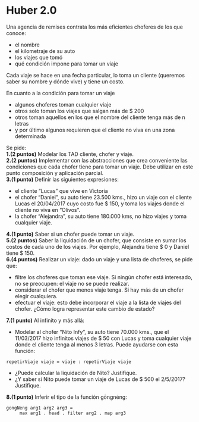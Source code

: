 # Huber 2.0

Una agencia de remises contrata los más eficientes choferes de los que conoce:
- el nombre
- el kilometraje de su auto
- los viajes que tomó
- qué condición impone para tomar un viaje

Cada viaje se hace en una fecha particular, lo toma un cliente (queremos saber su nombre y dónde vive) y tiene un costo.

En cuanto a la condición para tomar un viaje
- algunos choferes toman cualquier viaje
- otros solo toman los viajes que salgan más de $ 200
- otros toman aquellos en los que el nombre del cliente tenga más de n letras
- y por último algunos requieren que el cliente no viva en una zona determinada

Se pide: </br>
**1.(2 puntos)** Modelar los TAD cliente, chofer y viaje. </br>
**2.(2 puntos)** Implementar con las abstracciones que crea conveniente las condiciones que cada chofer tiene para tomar un viaje. Debe utilizar en este punto composición y aplicación parcial.</br>
**3.(1 punto)** Definir las siguientes expresiones: </br>
- el cliente “Lucas” que vive en Victoria
- el chofer “Daniel”, su auto tiene 23.500 kms., hizo un viaje con el cliente Lucas el 20/04/2017 cuyo costo fue $ 150, y toma los viajes donde el cliente no viva en “Olivos”.
- la chofer “Alejandra”, su auto tiene 180.000 kms, no hizo viajes y toma cualquier viaje.

**4.(1 punto)** Saber si un chofer puede tomar un viaje.</br>
**5.(2 puntos)** Saber la liquidación de un chofer, que consiste en sumar los costos de cada uno de los viajes. Por ejemplo, Alejandra tiene $ 0 y Daniel tiene $ 150.</br>
**6.(4 puntos)** Realizar un viaje: dado un viaje y una lista de choferes, se pide que:</br>
- filtre los choferes que toman ese viaje. Si ningún chofer está interesado, no se preocupen: el viaje no se puede realizar.
- considerar el chofer que menos viaje tenga. Si hay más de un chofer elegir cualquiera.
- efectuar el viaje: esto debe incorporar el viaje a la lista de viajes del chofer. ¿Cómo logra representar este cambio de estado?

**7.(1 punto)** Al infinito y más allá:</br>
- Modelar al chofer “Nito Infy”, su auto tiene 70.000 kms., que el 11/03/2017 hizo infinitos viajes de $ 50 con Lucas y toma cualquier viaje donde el cliente tenga al menos 3 letras. Puede ayudarse con esta función:
```
repetirViaje viaje = viaje : repetirViaje viaje
```
- ¿Puede calcular la liquidación de Nito? Justifique.
- ¿Y saber si Nito puede tomar un viaje de Lucas de $ 500 el 2/5/2017? Justifique. 

**8.(1 punto)** Inferir el tipo de la función gōngnéng:</br>
```
gongNeng arg1 arg2 arg3 = 
     max arg1 . head . filter arg2 . map arg3
```